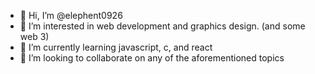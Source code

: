 - 👋 Hi, I’m @elephent0926
- 👀 I’m interested in web development and graphics design. (and some web 3)
- 🌱 I’m currently learning javascript, c, and react
- 💞️ I’m looking to collaborate on any of the aforementioned topics

<!---
elephent0926/elephent0926 is a ✨ special ✨ repository because its `README.md` (this file) appears on your GitHub profile.
You can click the Preview link to take a look at your changes.
--->
